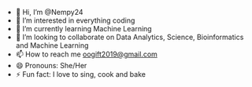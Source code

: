 - 👋 Hi, I’m @Nempy24
- 👀 I’m interested in everything coding
- 🌱 I’m currently learning Machine Learning
- 💞️ I’m looking to collaborate on Data Analytics, Science, Bioinformatics and Machine Learning
- 📫 How to reach me oogift2019@gmail.com
- 😄 Pronouns: She/Her
- ⚡ Fun fact: I love to sing, cook and bake

<!---
Nempy24/Nempy24 is a ✨ special ✨ repository because its `README.md` (this file) appears on your GitHub profile.
You can click the Preview link to take a look at your changes.
--->

